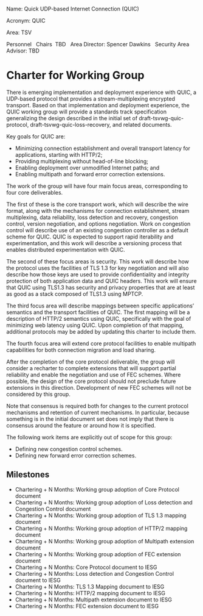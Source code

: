 Name: Quick UDP-based Internet Connection (QUIC)

Acronym: QUIC

Area: TSV

Personnel
  Chairs  TBD
  Area Director: Spencer Dawkins
  Security Area Advisor: TBD

# Charter for Working Group

There is emerging implementation and deployment experience with QUIC, a UDP-based protocol that provides a stream-multiplexing encrypted transport. Based on that implementation and deployment experience, the QUIC working group will provide a standards track specification generalizing the design described in the initial set of draft-tsvwg-quic-protocol, draft-tsvwg-quic-loss-recovery, and related documents. 

Key goals for QUIC are: 
 * Minimizing connection establishment and overall transport latency for applications, starting with HTTP/2; 
 * Providing multiplexing without head-of-line blocking; 
 * Enabling deployment over unmodified Internet paths; and 
 * Enabling multipath and forward error correction extensions.

The work of the group will have four main focus areas, corresponding to four core deliverables. 

The first of these is the core transport work, which will describe the wire format, along with the mechanisms for connection establishment, stream multiplexing, data reliability, loss detection and recovery, congestion control, version negotiation, and options negotiation. Work on congestion control will describe use of an existing congestion controller as a default scheme for QUIC. QUIC is expected to support rapid iterability and experimentation, and this work will describe a versioning process that enables distributed experimentation with QUIC. 

The second of these focus areas is security. This work will describe how the protocol uses the facilities of TLS 1.3 for key negotiation and will also describe how those keys are used to provide confidentiality and integrity protection of both application data and QUIC headers. This work will ensure that QUIC using TLS1.3 has security and privacy properties that are at least as good as a stack composed of TLS1.3 using MPTCP.

The third focus area will describe mappings between specific applications’ semantics and the transport facilities of QUIC. The first mapping will be a description of HTTP/2 semantics using QUIC, specifically with the goal of minimizing web latency using QUIC. Upon completion of that mapping, additional protocols may be added by updating this charter to include them.

The fourth focus area will extend core protocol facilities to enable multipath capabilities for both connection migration and load sharing.

After the completion of the core protocol deliverable, the group will consider a recharter to complete extensions that will support partial reliability and enable the negotiation and use of FEC schemes. Where possible, the design of the core protocol should not preclude future extensions in this direction. Development of new FEC schemes will not be considered by this group.

Note that consensus is required both for changes to the current protocol mechanisms and retention of current mechanisms. In particular, because something is in the initial document set does not imply that there is consensus around the feature or around how it is specified.

The following work items are explicitly out of scope for this group:
* Defining new congestion control schemes.
* Defining new forward error correction schemes.

## Milestones

* Chartering + N Months: Working group adoption of Core Protocol document
* Chartering + N Months: Working group adoption of Loss detection and Congestion Control document
* Chartering + N Months: Working group adoption of TLS 1.3 mapping document
* Chartering + N Months: Working group adoption of HTTP/2 mapping document
* Chartering + N Months: Working group adoption of Multipath extension document
* Chartering + N Months: Working group adoption of FEC extension document
* Chartering + N Months: Core Protocol document to IESG
* Chartering + N Months: Loss detection and Congestion Control document to IESG
* Chartering + N Months: TLS 1.3 Mapping document to IESG
* Chartering + N Months: HTTP/2 mapping document to IESG
* Chartering + N Months: Multipath extension document to IESG
* Chartering + N Months: FEC extension document to IESG


